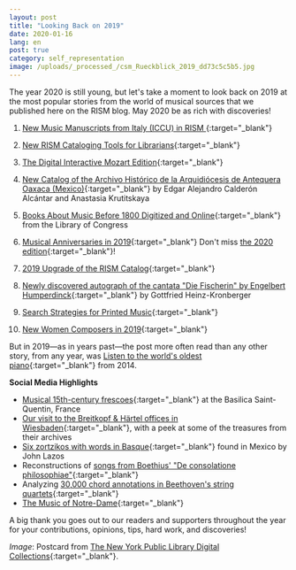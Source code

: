 ```yaml
---
layout: post
title: "Looking Back on 2019"
date: 2020-01-16
lang: en
post: true
category: self_representation
image: /uploads/_processed_/csm_Rueckblick_2019_dd73c5c5b5.jpg
---
```



The year 2020 is still young, but let's take a moment to look back on 2019 at the most popular stories from the world of musical sources that we published here on the RISM blog. May 2020 be as rich with discoveries!

1. [New Music Manuscripts from Italy (ICCU) in RISM
](http://www.rism.info/en/home/newsdetails/article/64/new-music-manuscripts-from-italy-iccu-in-rism.html){:target="_blank"}
2. [New RISM Cataloging Tools for Librarians](http://www.rism.info/en/home/newsdetails/article/2/new-rism-cataloging-tools-for-librarians.html){:target="_blank"}

3. [The Digital Interactive Mozart Edition](http://www.rism.info/en/home/newsdetails/article/64/the-digital-interactive-mozart-edition.html){:target="_blank"}

4. [New Catalog of the Archivo Histórico de la Arquidiócesis de Antequera Oaxaca (Mexico)](http://www.rism.info/en/home/newsdetails/select/new_publications/article/64/new-catalog-of-the-archivo-historico-de-la-arquidiocesis-de-antequera-oaxaca-mexico.html){:target="_blank"} by Edgar Alejandro Calderón Alcántar and Anastasia Krutitskaya

5. [Books About Music Before 1800 Digitized and Online](http://www.rism.info/en/home/newsdetails/article/64/books-about-music-before-1800-digitized-and-online.html){:target="_blank"} from the Library of Congress

6. [Musical Anniversaries in 2019](http://www.rism.info/en/home/newsdetails/article/64/musical-anniversaries-in-2019.html){:target="_blank"}
Don't miss [the 2020 edition](http://www.rism.info/en/home/newsdetails/article/64/2020-not-just-beethoven.html){:target="_blank"}!

7. [2019 Upgrade of the RISM Catalog](http://www.rism.info/en/home/newsdetails/select/rism_online_catalog/article/64/2019-upgrade-of-the-rism-catalog.html){:target="_blank"}

8. [Newly discovered autograph of the cantata "Die Fischerin" by Engelbert Humperdinck](http://www.rism.info/en/home/newsdetails/article/64/newly-discovered-autograph-of-the-cantata-die-fischerin-by-engelbert-humperdinck.html){:target="_blank"} by Gottfried Heinz-Kronberger

9. [Search Strategies for Printed Music](http://www.rism.info/en/home/newsdetails/select/rism_online_catalog/article/2/search-strategies-for-printed-music.html){:target="_blank"}

10. [New Women Composers in 2019](http://www.rism.info/en/home/newsdetails/article/64/new-women-composers-in-2019.html){:target="_blank"}

But in 2019—as in years past—the post more often read than any other story, from any year, was [Listen to the world's oldest piano](http://www.rism.info/en/home/newsdetails/article/64/listen-to-the-worlds-oldest-piano.html){:target="_blank"} from 2014.


**Social Media Highlights**

- [Musical 15th-century frescoes](https://twitter.com/Gregoire_Ichou/status/1116657535879208960?fbclid=IwAR3lQAqZGWhgLLeEqSCFD_n7TYFtMJN-6Csgdxh7QzUALPasl7R5BBlkrmM){:target="_blank"} at the Basilica Saint-Quentin, France
- [Our visit to the Breitkopf & Härtel offices in Wiesbaden](https://www.facebook.com/RISM.info/posts/2866277563413069){:target="_blank"}, with a peek at some of the treasures from their archives
- [Six zortzikos with words in Basque](https://dantzan.eus/hemeroteka/hallan-en-mexico-la-musica-de-seis-zortzikos-vascos-del-siglo-xix-que-se-creian-perdidos){:target="_blank"} found in Mexico by John Lazos
- Reconstructions of [songs from Boethius' "De consolatione philosophiae"](https://boethius.mus.cam.ac.uk){:target="_blank"}
- Analyzing [30,000 chord annotations in Beethoven's string quartets](https://arstechnica.com/science/2019/08/roll-over-beethoven-decoding-the-maestros-musical-style-with-statistics/){:target="_blank"}
- [The Music of Notre-Dame](https://www.br-klassik.de/aktuell/news-kritik/notre-dame-paris-brand-musikgeschichte-mehrstimmigkeit-notation-epoche-notre-dame-schule-100.html){:target="_blank"}



A big thank you goes out to our readers and supporters throughout the year for your contributions, opinions, tips, hard work, and discoveries!


_Image_: Postcard from [The New York Public Library Digital Collections](http://digitalcollections.nypl.org/items/510d47e3-4783-a3d9-e040-e00a18064a99){:target="_blank"}.

<script type="text/javascript">var switchTo5x=true;</script><script type="text/javascript" src="http://w.sharethis.com/button/buttons.js"></script><script type="text/javascript">stLight.options({publisher: "9b601438-1ce1-49d8-bfd7-9cff5df54c17", doNotHash: false, doNotCopy: false, hashAddressBar: false});</script>
